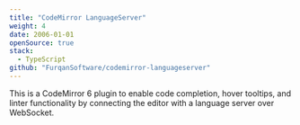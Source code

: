 ```yaml
---
title: "CodeMirror LanguageServer"
weight: 4
date: 2006-01-01
openSource: true
stack:
  - TypeScript
github: "FurqanSoftware/codemirror-languageserver"
---
```


This is a CodeMirror 6 plugin to enable code completion, hover tooltips, and linter functionality by connecting the editor with a language server over WebSocket.
